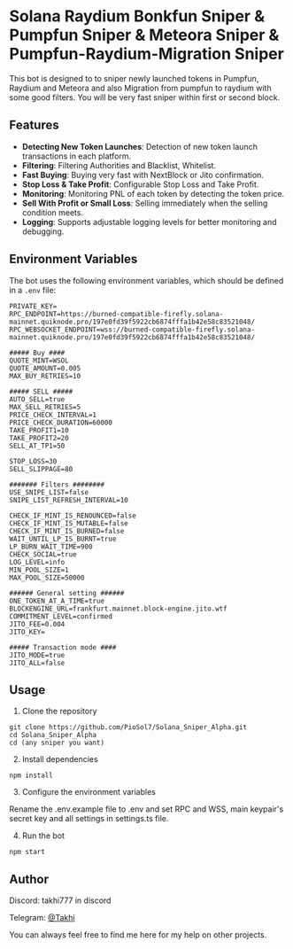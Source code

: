 # Solana Raydium Bonkfun Sniper & Pumpfun Sniper & Meteora Sniper & Pumpfun-Raydium-Migration Sniper

This bot is designed to to sniper newly launched tokens in Pumpfun, Raydium and Meteora and also Migration from pumpfun to raydium with some good filters. You will be very fast sniper within first or second block.

## Features

- **Detecting New Token Launches**: Detection of new token launch transactions in each platform.
- **Filtering**: Filtering Authorities and Blacklist, Whitelist.
- **Fast Buying**: Buying very fast with NextBlock or Jito confirmation.
- **Stop Loss & Take Profit**: Configurable Stop Loss and Take Profit.
- **Monitoring**: Monitoring PNL of each token by detecting the token price.
- **Sell With Profit or Small Loss**: Selling immediately when the selling condition meets.
- **Logging**: Supports adjustable logging levels for better monitoring and debugging.

## Environment Variables

The bot uses the following environment variables, which should be defined in a `.env` file:

```env
PRIVATE_KEY=
RPC_ENDPOINT=https://burned-compatible-firefly.solana-mainnet.quiknode.pro/197e0fd39f5922cb6874fffa1b42e58c83521048/
RPC_WEBSOCKET_ENDPOINT=wss://burned-compatible-firefly.solana-mainnet.quiknode.pro/197e0fd39f5922cb6874fffa1b42e58c83521048/

##### Buy ####
QUOTE_MINT=WSOL
QUOTE_AMOUNT=0.005
MAX_BUY_RETRIES=10

##### SELL #####
AUTO_SELL=true
MAX_SELL_RETRIES=5
PRICE_CHECK_INTERVAL=1
PRICE_CHECK_DURATION=60000
TAKE_PROFIT1=10
TAKE_PROFIT2=20
SELL_AT_TP1=50

STOP_LOSS=30
SELL_SLIPPAGE=80

####### Filters ########
USE_SNIPE_LIST=false
SNIPE_LIST_REFRESH_INTERVAL=10

CHECK_IF_MINT_IS_RENOUNCED=false
CHECK_IF_MINT_IS_MUTABLE=false
CHECK_IF_MINT_IS_BURNED=false
WAIT_UNTIL_LP_IS_BURNT=true
LP_BURN_WAIT_TIME=900
CHECK_SOCIAL=true
LOG_LEVEL=info
MIN_POOL_SIZE=1
MAX_POOL_SIZE=50000

###### General setting ######
ONE_TOKEN_AT_A_TIME=true
BLOCKENGINE_URL=frankfurt.mainnet.block-engine.jito.wtf
COMMITMENT_LEVEL=confirmed
JITO_FEE=0.004
JITO_KEY=

##### Transaction mode ####
JITO_MODE=true
JITO_ALL=false
```

## Usage
1. Clone the repository
```
git clone https://github.com/PioSol7/Solana_Sniper_Alpha.git
cd Solana_Sniper_Alpha
cd (any sniper you want)
```
2. Install dependencies
```
npm install
```
3. Configure the environment variables

Rename the .env.example file to .env and set RPC and WSS, main keypair's secret key and all settings in settings.ts file.

4. Run the bot

```
npm start
```


## Author

Discord: takhi777 in discord

Telegram: [@Takhi](https://t.me/@hi_3333)

You can always feel free to find me here for my help on other projects.
